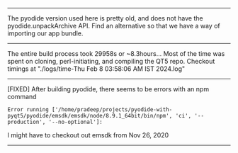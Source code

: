 
------------

The pyodide version used here is pretty old, and does not have the pyodide.unpackArchive API.
Find an alternative so that we have a way of importing our app bundle.

------------

The entire build process took 29958s or ~8.3hours...
Most of the time was spent on cloning, perl-initiating, and compiling the QT5 repo.
Checkout timings at "./logs/time-Thu Feb  8 03:58:06 AM IST 2024.log"

------------

[FIXED] After building pyodide, there seems to be errors with an npm command
```
Error running ['/home/pradeep/projects/pyodide-with-pyqt5/pyodide/emsdk/emsdk/node/8.9.1_64bit/bin/npm', 'ci', '--production', '--no-optional']:
```

I might have to checkout out emsdk from Nov 26, 2020

------------